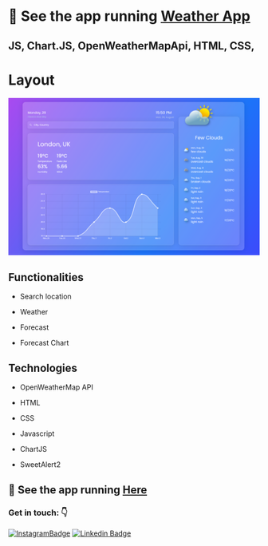 # 🚀 See the app running [ Weather App](https://weather-xi-flax.vercel.app/)
## JS, Chart.JS, OpenWeatherMapApi, HTML, CSS,

# Layout

![enter image description here](https://github.com/ViniSCode/weather-app/blob/main/assets/weather-prev.png?raw=true)

## Functionalities
- Search location

- Weather

- Forecast

- Forecast Chart

  

## Technologies

- OpenWeatherMap API

- HTML

- CSS

- Javascript

- ChartJS

- SweetAlert2

## 🚀 See the app running [Here](https://weather-xi-flax.vercel.app/)

  

### Get in touch: 👇

[![InstagramBadge](https://img.shields.io/badge/-@rodriguesvini.dev-D60187?style=flat-square&labelColor=D60187&logo=instagram&logoColor=white&link=https://instagram.com/rodriguesvini.dev)](https://instagram.com/rodriguesvini.dev) [![Linkedin Badge](https://img.shields.io/badge/-Vinicius%20Rodrigues-1B63F5?style=flat-square&logo=Linkedin&logoColor=white&link=https://www.linkedin.com/in/vinicius-rodrigues-5897831b8/)](https://www.linkedin.com/in/vinicius-rodrigues-5897831b8/)